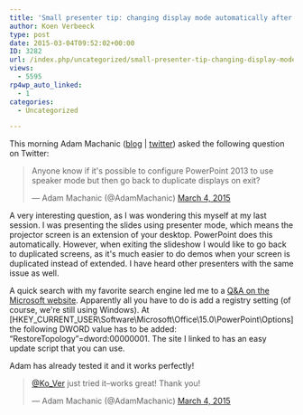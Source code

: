 ```yaml
---
title: 'Small presenter tip: changing display mode automatically after presenter view'
author: Koen Verbeeck
type: post
date: 2015-03-04T09:52:02+00:00
ID: 3282
url: /index.php/uncategorized/small-presenter-tip-changing-display-mode-automatically-after-presenter-view/
views:
  - 5595
rp4wp_auto_linked:
  - 1
categories:
  - Uncategorized

---
```

This morning Adam Machanic ([blog][1] | [twitter][2]) asked the following question on Twitter:

<blockquote class="twitter-tweet" lang="en">
  <p>
    Anyone know if it's possible to configure PowerPoint 2013 to use speaker mode but then go back to duplicate displays on exit?
  </p>
  
  <p>
    &mdash; Adam Machanic (@AdamMachanic) <a href="https://twitter.com/AdamMachanic/status/573043480563462145">March 4, 2015</a>
  </p>
</blockquote>

A very interesting question, as I was wondering this myself at my last session. I was presenting the slides using presenter mode, which means the projector screen is an extension of your desktop. PowerPoint does this automatically. However, when exiting the slideshow I would like to go back to duplicated screens, as it's much easier to do demos when your screen is duplicated instead of extended. I have heard other presenters with the same issue as well.

A quick search with my favorite search engine led me to a [Q&A on the Microsoft website][3]. Apparently all you have to do is add a registry setting (of course, we're still using Windows). At [HKEY\_CURRENT\_USER\Software\Microsoft\Office\15.0\PowerPoint\Options] the following DWORD value has to be added: “RestoreTopology”=dword:00000001. The site I linked to has an easy update script that you can use.

Adam has already tested it and it works perfectly!

<blockquote class="twitter-tweet" lang="en">
  <p>
    <a href="https://twitter.com/Ko_Ver">@Ko_Ver</a> just tried it&#8211;works great! Thank you!
  </p>
  
  <p>
    &mdash; Adam Machanic (@AdamMachanic) <a href="https://twitter.com/AdamMachanic/status/573045360094015488">March 4, 2015</a>
  </p>
</blockquote>

 [1]: http://sqlblog.com/blogs/adam_machanic/
 [2]: https://twitter.com/AdamMachanic
 [3]: http://answers.microsoft.com/en-us/office/forum/office_2013_release-powerpoint/powerpoint-2013-changes-display-setup/3ca470a0-d896-4577-b724-a360b6bf1c4e